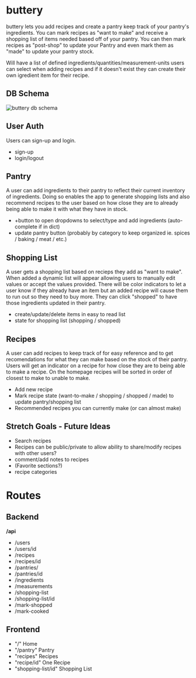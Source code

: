# buttery

buttery lets you add recipes and create a pantry keep track of your pantry's ingredients. You can mark recipes as "want to make" and receive a shopping list of items needed based off of your pantry. You can then mark recipes as "post-shop" to update your Pantry and even mark them as "made" to update your pantry stock.

Will have a list of defined ingredients/quantities/measurement-units users can select when adding recipes and if it doesn't
exist they can create their own igredient item for their recipe.

## DB Schema

![buttery db schema](https://i.imgur.com/kdGlheD.png)

## User Auth

Users can sign-up and login.

- sign-up
- login/logout

## Pantry

A user can add ingredients to their pantry to reflect their current inventory of ingredients. Doing so enables the app to generate
shopping lists and also recommend recipes to the user based on how close they are to already being able to make it with what they have in stock.

- +button to open dropdowns to select/type and add ingredients (auto-complete if in dict)
- update pantry button (probably by category to keep organized ie. spices / baking / meat / etc.)

## Shopping List

A user gets a shopping list based on recieps they add as "want to make". When added a dynamic list will appear allowing users to manually edit values
or accept the values provided. There will be color indicators to let a user know if they already have an item but an added recipe will cause them to run out so they need to buy more. They can click "shopped" to have those ingredients updated in their pantry. 

- create/update/delete items in easy to read list
- state for shopping list (shopping / shopped)

## Recipes

A user can add recipes to keep track of for easy reference and to get recomendations for what they can make based on the stock of their pantry.
Users will get an indicator on a recipe for how close they are to being able to make a recipe. On the homepage recipes will be sorted in order of closest to make to unable to make.

- Add new recipe
- Mark recipe state (want-to-make / shopping / shopped / made) to update pantry/shopping list
- Recommended recipes you can currently make (or can almost make)


## Stretch Goals - Future Ideas

- Search recipes
- Recipes can be public/private to allow ability to share/modify recipes with other users?
- comment/add notes to recipes
- (Favorite sections?)
- recipe categories

# Routes

## Backend

**/api**

- /users
- /users/id
- /recipes
- /recipes/id
- /pantries/
- /pantries/id
- /ingredients
- /measurements
- /shopping-list
- /shopping-list/id
- /mark-shopped
- /mark-cooked

## Frontend

 - "/" Home
 - "/pantry" Pantry
 - "recipes" Recipes
 - "recipe/id" One Recipe
 - "shopping-list/id" Shopping List
